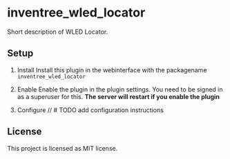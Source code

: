 # inventree_wled_locator

Short description of WLED Locator.

## Setup

1. Install
Install this plugin in the webinterface with the packagename `inventree_wled_locator`

2. Enable
Enable the plugin in the plugin settings. You need to be signed in as a superuser for this.
**The server will restart if you enable the plugin**

3. Configure
// # TODO add configuration instructions

## License
This project is licensed as MIT license.
